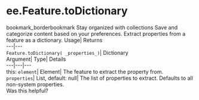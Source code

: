  
#  ee.Feature.toDictionary 
bookmark_borderbookmark Stay organized with collections  Save and categorize content based on your preferences.
Extract properties from a feature as a dictionary. 
Usage| Returns  
---|---  
`Feature.toDictionary( _properties_)`| Dictionary  
Argument| Type| Details  
---|---|---  
this: `element`| Element| The feature to extract the property from.  
`properties`| List, default: null| The list of properties to extract. Defaults to all non-system properties.  
Was this helpful?
